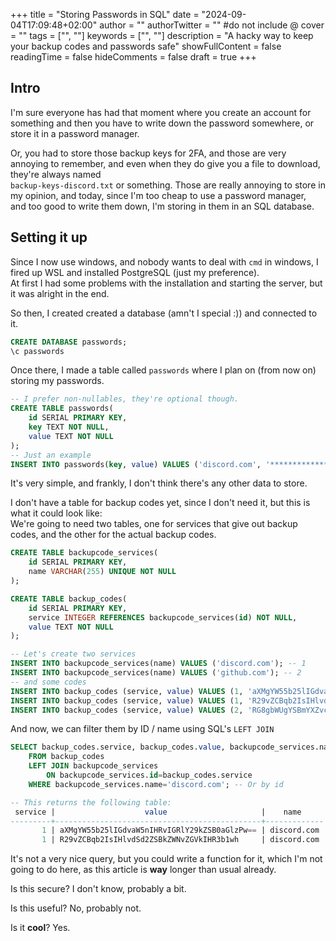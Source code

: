 +++
title = "Storing Passwords in SQL"
date = "2024-09-04T17:09:48+02:00"
author = ""
authorTwitter = "" #do not include @
cover = ""
tags = ["", ""]
keywords = ["", ""]
description = "A hacky way to keep your backup codes and passwords safe"
showFullContent = false
readingTime = false
hideComments = false
draft = true
+++

## Intro
I'm sure everyone has had that moment where you create an account
for something and then you have to write down the password somewhere, or store it in a password manager.

Or, you had to store those backup keys for 2FA, and those are very annoying to remember,
and even when they do give you a file to download, they're always named \
`backup-keys-discord.txt` or something.
Those are really annoying to store in my opinion, and today, since I'm too cheap to use a password manager, \
and too good to write them down, I'm storing in them in an SQL database.

## Setting it up
Since I now use windows, and nobody wants to deal with `cmd` in windows, I fired up WSL and installed PostgreSQL (just my preference). \
At first I had some problems with the installation and starting the server, but it was alright in the end.

So then, I created created a database (amn't I special :)) and connected to it.
```sql
CREATE DATABASE passwords;
\c passwords
```

Once there, I made a table called `passwords` where I plan on (from now on) storing my passwords.
```sql
-- I prefer non-nullables, they're optional though.
CREATE TABLE passwords(
    id SERIAL PRIMARY KEY,
    key TEXT NOT NULL,
    value TEXT NOT NULL
);
-- Just an example
INSERT INTO passwords(key, value) VALUES ('discord.com', '****************');
```
It's very simple, and frankly, I don't think there's any other data to store.

I don't have a table for backup codes yet, since I don't need it, but this is what it could look like: \
We're going to need two tables, one for services that give out backup codes, and the other for the actual backup codes.
```sql
CREATE TABLE backupcode_services(
    id SERIAL PRIMARY KEY,
    name VARCHAR(255) UNIQUE NOT NULL
);

CREATE TABLE backup_codes(
    id SERIAL PRIMARY KEY,
    service INTEGER REFERENCES backupcode_services(id) NOT NULL,
    value TEXT NOT NULL
);

-- Let's create two services
INSERT INTO backupcode_services(name) VALUES ('discord.com'); -- 1
INSERT INTO backupcode_services(name) VALUES ('github.com'); -- 2
-- and some codes
INSERT INTO backup_codes (service, value) VALUES (1, 'aXMgYW55b25lIGdvaW5nIHRvIGRlY29kZSB0aGlzPw==');
INSERT INTO backup_codes (service, value) VALUES (1, 'R29vZCBqb2IsIHlvdSd2ZSBkZWNvZGVkIHR3b1wh');
INSERT INTO backup_codes (service, value) VALUES (2, 'RG8gbWUgYSBmYXZvciBhbmQgam9pbiBteSBkaXNjb3JkIDop')
```
And now, we can filter them by ID / name using SQL's `LEFT JOIN`
```sql
SELECT backup_codes.service, backup_codes.value, backupcode_services.name
    FROM backup_codes
    LEFT JOIN backupcode_services
        ON backupcode_services.id=backup_codes.service
    WHERE backupcode_services.name='discord.com'; -- Or by id

-- This returns the following table:
 service |                    value                     |    name
---------+----------------------------------------------+-------------
       1 | aXMgYW55b25lIGdvaW5nIHRvIGRlY29kZSB0aGlzPw== | discord.com
       1 | R29vZCBqb2IsIHlvdSd2ZSBkZWNvZGVkIHR3b1wh     | discord.com
```
It's not a very nice query, but you could write a function for it, which I'm not going to do here, as this article is **way** longer than usual already.

Is this secure? I don't know, probably a bit.

Is this useful? No, probably not.

Is it **cool**? Yes.
